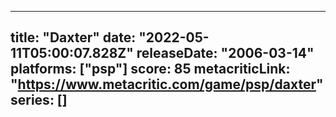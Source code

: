 
---
title: "Daxter"
date: "2022-05-11T05:00:07.828Z"
releaseDate: "2006-03-14"
platforms: ["psp"]
score: 85
metacriticLink: "https://www.metacritic.com/game/psp/daxter"
series: []
---

